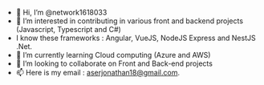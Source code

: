 - 👋 Hi, I’m @network1618033
- 👀 I’m interested in contributing in various front and backend projects (Javascript, Typescript and C#)
- I know these frameworks : Angular, VueJS, NodeJS Express and NestJS .Net.
- 🌱 I’m currently learning Cloud computing (Azure and AWS)
- 💞️ I’m looking to collaborate on Front and Back-end projects
- 📫 Here is my email : aserjonathan18@gmail.com.

<!---
network1618033/network1618033 is a ✨ special ✨ repository because its `README.md` (this file) appears on your GitHub profile.
You can click the Preview link to take a look at your changes.
--->
